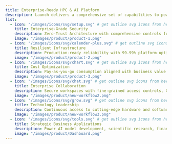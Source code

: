 ```yaml
---
title: Enterprise-Ready HPC & AI Platform
description: Launch delivers a comprehensive set of capabilities to power your most demanding AI and high-performance computing workloads.
list:
  - icon: "/images/icons/svg/setup.svg" # get outline svg icons from here - https://www.svgrepo.com/vectors/security/outlined/
    title: Enterprise-Grade Security
    description: Zero-Trust Architecture with comprehensive controls for regulated environments, supporting GDPR, HIPAA, SOC 2, and industry-specific frameworks.
    image: "/images/product/product-1.png"
  - icon: "/images/icons/svg/calender-plus.svg" # get outline svg icons from here - https://www.svgrepo.com/vectors/security/outlined/
    title: Resilient Infrastructure
    description: Production-ready reliability with 99.99% platform uptime, multi-region deployment, and automated failover capabilities for mission-critical applications.
    image: "/images/product/product-2.png"
  - icon: "/images/icons/svg/chart.svg" # get outline svg icons from here - https://www.svgrepo.com/vectors/security/outlined/
    title: Cost Optimization
    description: Pay-as-you-go consumption aligned with business value delivery, with resource forecasting and cost attribution by project, team, or application.
    image: "/images/product/product-3.png"
  - icon: "/images/icons/svg/chat.svg" # get outline svg icons from here - https://www.svgrepo.com/vectors/security/outlined/
    title: Enterprise Collaboration
    description: Secure workspaces with fine-grained access controls, Git integration, artifact management, and built-in knowledge sharing features.
    image: "/images/product/new-workflow2.png"
  - icon: "/images/icons/svg/grow.svg" # get outline svg icons from here - https://www.svgrepo.com/vectors/security/outlined/
    title: Technology Leadership
    description: Continuous access to cutting-edge hardware and software innovations, including partnership with NVIDIA DGX Cloud for AI supercomputing.
    image: "/images/product/new-workflow3.png"
  - icon: "/images/icons/svg/tools.svg" # get outline svg icons from here - https://www.svgrepo.com/vectors/security/outlined/
    title: Strategic Business Applications
    description: Power AI model development, scientific research, financial modeling, and enterprise data analytics with optimized infrastructure and workflows.
    image: "/images/product/Dashboard.png"
---
```

